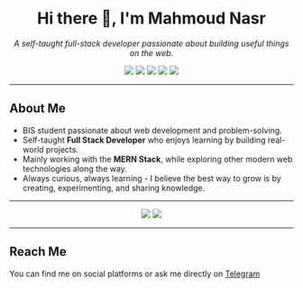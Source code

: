 <h1 align="center">Hi there 👋, I'm Mahmoud Nasr</h1>
<p align="center">
  <i>A self-taught full-stack developer passionate about building useful things on the web.</i>
</p>

<p align="center">
  <a href="https://twitter.com/_mahm0udnasr"><img src="https://img.shields.io/badge/Twitter-%231DA1F2.svg?style=flat&logo=twitter&logoColor=white"/></a>
  <a href="https://t.me/mahm0udnasr"><img src="https://img.shields.io/badge/Telegram-2CA5E0?style=flat&logo=telegram&logoColor=white"/></a>
  <a href="https://www.facebook.com/mhm0udnasr"><img src="https://img.shields.io/badge/Facebook-1877F2?style=flat&logo=facebook&logoColor=white"/></a>
  <a href="https://www.linkedin.com/in/mahm0udnasr"><img src="https://img.shields.io/badge/LinkedIn-0A66C2?style=flat&logo=linkedin&logoColor=white"/></a>
  <a href="https://www.instagram.com/_mahm0udnasr"><img src="https://img.shields.io/badge/Instagram-E4405F?style=flat&logo=instagram&logoColor=white"/></a>
</p>

---

##  About Me

- BIS student passionate about web development and problem-solving.  
- Self-taught **Full Stack Developer** who enjoys learning by building real-world projects.
- Mainly working with the **MERN Stack**, while exploring other modern web technologies along the way.  
- Always curious, always learning - I believe the best way to grow is by creating, experimenting, and sharing knowledge.

---

<p align="center">
  <img src="https://github-readme-stats.vercel.app/api?username=mahm0udnasr&show_icons=true&theme=graywhite" />
  <img src="https://github-readme-stats.vercel.app/api/top-langs/?username=mahm0udnasr&layout=compact&langs_count=10&theme=graywhite"/>
</p>

---

##  Reach Me

You can find me on social platforms or ask me directly on [Telegram](https://t.me/mahmoudnasr)
